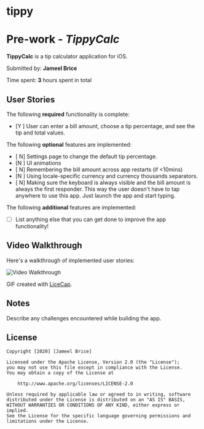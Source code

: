 # tippy
# Pre-work - *TippyCalc*

**TippyCalc** is a tip calculator application for iOS.

Submitted by: **Jameel Brice**

Time spent: **3** hours spent in total

## User Stories

The following **required** functionality is complete:

* [Y ] User can enter a bill amount, choose a tip percentage, and see the tip and total values.

The following **optional** features are implemented:
* [ N] Settings page to change the default tip percentage.
* [N ] UI animations
* [ N] Remembering the bill amount across app restarts (if <10mins)
* [N ] Using locale-specific currency and currency thousands separators.
* [ N] Making sure the keyboard is always visible and the bill amount is always the first responder. This way the user doesn't have to tap anywhere to use this app. Just launch the app and start typing.

The following **additional** features are implemented:

- [ ] List anything else that you can get done to improve the app functionality!

## Video Walkthrough 

Here's a walkthrough of implemented user stories:

<img src='http://i.imgur.com/link/to/your/gif/file.gif' title='Video Walkthrough' width='' alt='Video Walkthrough' />

GIF created with [LiceCap](http://www.cockos.com/licecap/).

## Notes

Describe any challenges encountered while building the app.

## License

    Copyright [2020] [Jameel Brice]

    Licensed under the Apache License, Version 2.0 (the "License");
    you may not use this file except in compliance with the License.
    You may obtain a copy of the License at

        http://www.apache.org/licenses/LICENSE-2.0

    Unless required by applicable law or agreed to in writing, software
    distributed under the License is distributed on an "AS IS" BASIS,
    WITHOUT WARRANTIES OR CONDITIONS OF ANY KIND, either express or implied.
    See the License for the specific language governing permissions and
    limitations under the License.
